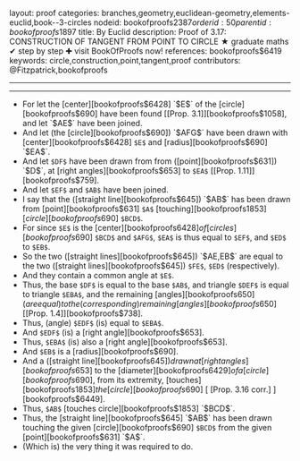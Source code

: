 layout: proof
categories: branches,geometry,euclidean-geometry,elements-euclid,book--3-circles
nodeid: bookofproofs$2387
orderid: 50
parentid: bookofproofs$1897
title: By Euclid
description:  Proof of 3.17: CONSTRUCTION OF TANGENT FROM POINT TO CIRCLE &#9733; graduate maths &#10004; step by step &#10010; visit BookOfProofs now!
references: bookofproofs$6419
keywords: circle,construction,point,tangent,proof
contributors: @Fitzpatrick,bookofproofs

---


---



* For let the [center][bookofproofs$6428] `$E$` of the [circle][bookofproofs$690] have been found [[Prop. 3.1]][bookofproofs$1058], and let `$AE$` have been joined.
* And let (the [circle][bookofproofs$690]) `$AFG$` have been drawn with [center][bookofproofs$6428] `$E$` and [radius][bookofproofs$690] `$EA$`.
* And let `$DF$` have been drawn from from ([point][bookofproofs$631]) `$D$`, at [right angles][bookofproofs$653] to `$EA$` [[Prop. 1.11]][bookofproofs$759].
* And let `$EF$` and `$AB$` have been joined.
* I say that the ([straight line][bookofproofs$645]) `$AB$` has been drawn from [point][bookofproofs$631] `$A$` [touching][bookofproofs$1853] [circle][bookofproofs$690] `$BCD$`.
* For since `$E$` is the [center][bookofproofs$6428] of [circles][bookofproofs$690] `$BCD$` and `$AFG$`, `$EA$` is thus equal to `$EF$`, and `$ED$` to `$EB$`.
* So the two ([straight lines][bookofproofs$645]) `$AE$`, `$EB$` are equal to the two ([straight lines][bookofproofs$645]) `$FE$`, `$ED$` (respectively).
* And they contain a common angle at `$E$`.
* Thus, the base `$DF$` is equal to the base `$AB$`, and triangle `$DEF$` is equal to triangle `$EBA$`, and the remaining [angles][bookofproofs$650] (are equal) to the (corresponding) remaining [angles][bookofproofs$650] [[Prop. 1.4]][bookofproofs$738].
* Thus, (angle) `$EDF$` (is) equal to `$EBA$`.
* And `$EDF$` (is) a [right angle][bookofproofs$653].
* Thus, `$EBA$` (is) also a [right angle][bookofproofs$653].
* And `$EB$` is a [radius][bookofproofs$690].
* And a ([straight line][bookofproofs$645]) drawn at [right angles][bookofproofs$653] to the [diameter][bookofproofs$6429] of a [circle][bookofproofs$690], from its extremity, [touches][bookofproofs$1853] the [circle][bookofproofs$690] [ [Prop. 3.16 corr.] ][bookofproofs$6449].
* Thus, `$AB$` [touches circle][bookofproofs$1853] `$BCD$`.
* Thus, the [straight line][bookofproofs$645] `$AB$` has been drawn touching the given [circle][bookofproofs$690] `$BCD$` from the given [point][bookofproofs$631] `$A$`.
* (Which is) the very thing it was required to do.
